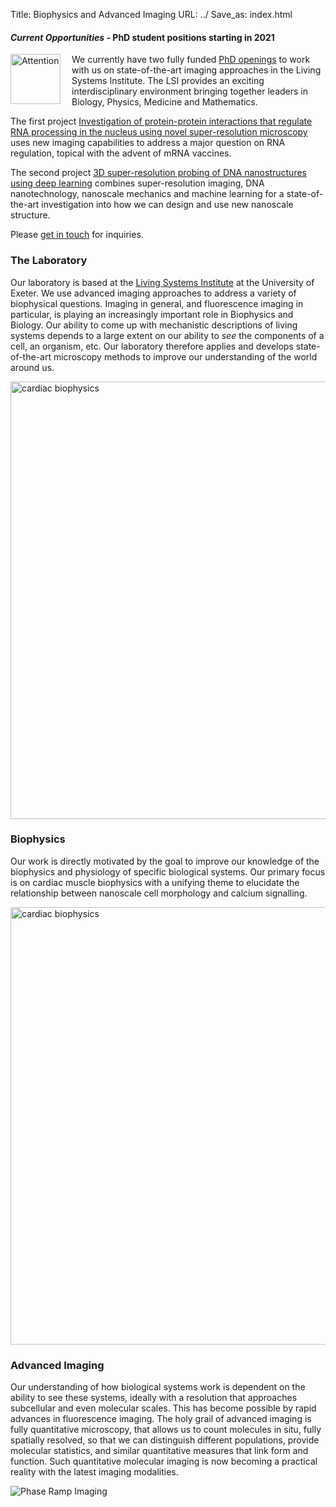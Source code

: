 Title: Biophysics and Advanced Imaging
URL: ../
Save_as: index.html


#### _Current Opportunities_ - PhD student positions starting in 2021

<img style="float:left; border-right:18px solid white" width="80"
src="{filename}/images/logos/Achtung.png" alt="Attention"> We currently have two fully funded [PhD
openings]({filename}/pages/openings.md) to work with us on state-of-the-art imaging approaches in
the Living Systems Institute. The LSI provides an exciting interdisciplinary environment
bringing together leaders in Biology, Physics, Medicine and Mathematics.

The first project [Investigation of protein-protein interactions that regulate RNA processing in the
nucleus using novel super-resolution microscopy]({filename}/pages/openings.md) uses new imaging
capabilities to address a major question on RNA regulation, topical with the advent of mRNA
vaccines.

The second project [3D super-resolution probing of DNA nanostructures using deep
learning]({filename}/pages/openings.md) combines super-resolution imaging, DNA nanotechnology,
nanoscale mechanics and machine learning for a state-of-the-art investigation into how we can design
and use new nanoscale structure.

Please [get in touch]({filename}/pages/contact.md) for inquiries.

### The Laboratory

Our laboratory is based at the [Living Systems Institute](http://www.exeter.ac.uk/livingsystems/) at
the University of Exeter. We use advanced imaging approaches to address a variety of biophysical
questions. Imaging in general, and fluorescence imaging in particular, is playing an increasingly
important role in Biophysics and Biology. Our ability to come up with mechanistic descriptions of
living systems depends to a large extent on our ability to _see_ the components of a cell, an
organism, etc. Our laboratory therefore applies and develops state-of-the-art microscopy methods to
improve our understanding of the world around us.

<img width="700" src="{filename}/images/research/TIRF-myocyte700pix.png" alt="cardiac biophysics">

### Biophysics

Our work is directly motivated by the goal to improve our knowledge of the biophysics and physiology of specific biological systems. Our primary focus is on cardiac muscle biophysics with a unifying theme to elucidate the relationship between nanoscale cell morphology and calcium signalling.

<img width="700" src="{filename}/images/research/myocyte-gallery800pix.png" alt="cardiac biophysics">

### Advanced Imaging

Our understanding of how biological systems work is  dependent on the ability to see these systems, ideally with a resolution that approaches subcellular and even molecular scales. This has become possible by rapid advances in fluorescence imaging. The holy grail of advanced imaging is fully quantitative microscopy, that allows us to count molecules in situ, fully spatially resolved, so that we can distinguish different populations, provide molecular statistics, and similar quantitative measures that link form and function. Such quantitative molecular imaging is now becoming a practical reality with the latest imaging modalities.

<img src="{filename}/images/research/PRILM-PSF-and-Fig-3d.png" alt="Phase Ramp Imaging">
